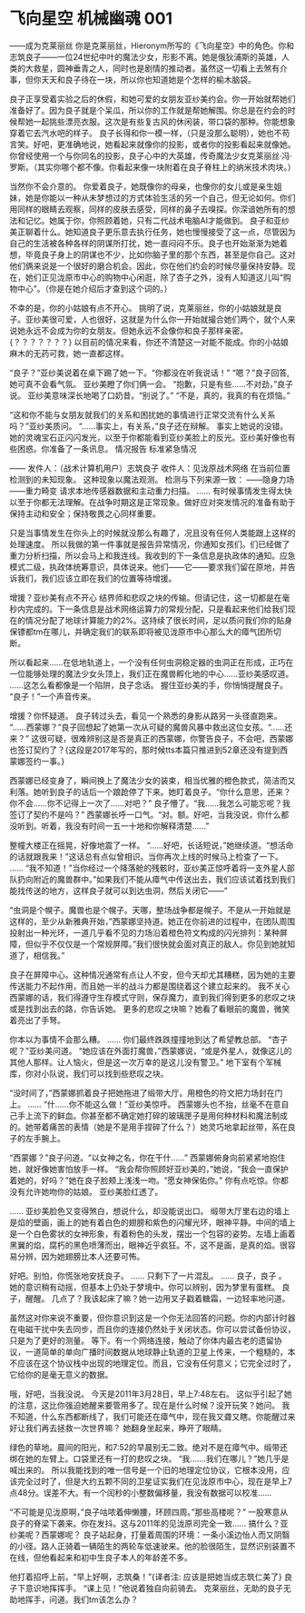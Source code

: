 # 飞向星空 机械幽魂 001

——成为克莱丽丝
你是克莱丽丝，Hieronym所写的《飞向星空》中的角色。你和志筑良子——一位24世纪中叶的魔法少女，形影不离。她是俄狄浦斯的英雄，人类的大救星，圆神垂青之人，同时也是剧情的推动者。虽然这一切看上去煞有介事，但你天天和良子待在一块，所以你也知道她是个怎样的榆木脑袋。

良子正享受着实验之后的休假，和她可爱的女朋友亚纱美约会。你一开始就帮她们准备好了。因为良子就是个呆瓜，所以你的工作就是帮她解围。你总是在约会的时候帮她一起挑些漂亮衣服。这次是有些复古风的休闲装，带口袋的那种。你能想象穿着它去汽水吧的样子。
良子长得和你一模一样，（只是没那么聪明），她也不苟言笑。好吧，更准确地说，她看起来就像你的投影，或者你的投影看起来就像她。你曾经使用一个与你同名的投影，良子心中的大英雄，传奇魔法少女克莱丽丝·冯·罗斯。（其实你哪个都不像。你看起来像一块附着在良子脊柱上的纳米技术肉块。）

当然你不会介意的。
你爱着良子，她既像你的母亲，也像你的女儿或是亲生姐妹，她是你能以一种从未梦想过的方式体验生活的另一个自己，但无论如何。你们用同样的眼睛去观察，同样的皮肤去感受，同样的鼻子去嗅探。你深谙她所有的想法和记忆。她属于你，你照顾着她，只有二代战术电脑AI才能做到。
良子和亚纱美正聊着什么。她知道良子更乐意去执行任务，她也慢慢接受了这一点，尽管因为自己的生活被各种各样的阴谋所打扰，她一直闷闷不乐。良子也开始渐渐为她着想，毕竟良子身上的阴谋也不少，比如你脑子里的那个东西，甚至是你自己。这对他们俩来说是一个很好的磨合机会。因此，你在他们约会的时候尽量保持安静。现在，她们正见泷原市中心的购物中心闲逛，除了杏子之外，没有人知道这儿叫“购物中心”。（你是在她介绍后才查到这个词的。）

不幸的是，你的小姑娘有点不开心。
挑明了说，克莱丽丝，你的小姑娘就是良子。亚纱美很可爱，人也很好，这就是为什么你一开始就撮合她们两个，就个人来说她永远不会成为你的女朋友。但她永远不会像你和良子那样亲密。{？？？？？？？}
以目前的情况来看，你还不清楚这一对能不能成。你的小姑娘麻木的无药可救，她一直都这样。

“良子？”亚纱美说着在桌下踢了她一下。“你都没在听我说话！”
“嗯？”良子回答,她可真不会看气氛。
亚纱美瞪了你们俩一会。
“抱歉，只是有些......不对劲，”良子说。
亚纱美意味深长地喝了口奶昔。“别说了。”
“不是，真的，我真的有在烦恼。”

“这和你不能与女朋友就我们的关系和困扰她的事情进行正常交流有什么关系吗？”亚纱美质问。
“......事实上，有关系，”良子还在辩解。
事实上她说的没错。她的灵魂宝石正闪闪发光，以至于你都能看到亚纱美脸上的反光。亚纱美好像也有些困惑。你准备了一条讯息。
情况报告
标准紧急情况

——
发件人：（战术计算机用户）志筑良子
收件人：见泷原战术网络
在当前位置检测到的未知现象。
这种现象以魔法观测。
检测与下列来源一致：
——隐身力场
——重力畸变
请求本地传感器数据和主动重力扫描。
......
有时候事情发生得太快以至于你都无法理解。在战争时期这是正常现象。做好应对突发情况的准备有助于保持主动和安全；保持敬畏之心同样重要。

只是当事情发生在你头上的时候就没那么有趣了，况且没有任何人类能跟上这样的处理速度。
所以我做的第一件事就是报告异常情况，你通知女孩们。们已经做了重力分析扫描，所以会马上和我连线。我收到的下一条信息是执政体的通知。应急模式二级，执政体统筹意识，具体说来。他们——它——要求我们留在原地，并告诉我们，我们应该立即在我们的位置等待增援。

增援？亚纱美有点不开心 
结界师和悲叹之块的传输。但请记住，这一切都是在毫秒内完成的。下一条信息是战术网络运算力的常规分配，只是看起来他们给我们现在的情况分配了地球计算能力的2%。这持续了很长时间，足以质问我们你的贴身保镖都tm在哪儿，并确定我们的联系即将被见泷原市中心那么大的瘴气团所切断。

所以看起来......在低地轨道上，一个没有任何虫洞稳定器的虫洞正在形成，正巧在一位能够处理的魔法少女头顶上，我们正在魔兽孵化地的中心......亚纱美感叹道。
......这怎么看都像是一个陷阱，良子念话。
握住亚纱美的手，你悄悄提醒良子。
“良子！”一个声音传来。

增援？你怀疑道。
良子转过头去，看见一个熟悉的身影从路另一头径直跑来。
“......西蒙娜？”良子回想起了她第一次从可疑的魔兽风暴中救出这位女孩。“......还来？”
这很可疑，很难辨别这是否是真正的西蒙娜，你警告良子，不会吧，西蒙娜也签订契约了？{这段是2017年写的，那时候tts本篇只推进到52章还没有提到西蒙娜签约一事。}

西蒙娜已经变身了，瞬间换上了魔法少女的装束，相当优雅的橙色款式，简洁而又利落。她听到良子的话后一个踉跄停了下来。她盯着良子。“你什么意思，还来？你不会......你不记得上一次了......对吧？”
良子懵了。“我......我怎么可能忘呢？我签订了契约不是吗？”
西蒙娜长呼一口气。“对。额。好吧，当我没说，你什么都没听到。听着，我没有时间一五一十地和你解释清楚......”

整幢大楼正在摇晃，好像地震了一样。
“......好吧，长话短说，”她继续道。“想活命的话就跟我来！”这话总有点似曾相识。当你再次上线的时候马上检查了一下。
......
“我不知道！”当你经过一个降落舱的残骸时，亚纱美正惊呼着将一支外星人部队扔向附近的魔兽群中。”如果我们不能从瘴气中传送出去，我们应该试着找到我们能找传送的地方，这样良子就可以到达虫洞，然后关闭它——”

“虫洞是个幌子。魔兽也是个幌子。天哪，整场战争都是幌子。不是从一开始就是这样的，至少从新雅典开始，”西蒙娜坚持道。她正在你前进的过程中，在团队周围投射出一种光环，一道几乎看不见的力场沿着橙色符文构成的闪光排列：某种屏障，但似乎不仅仅是一个常规屏障。”我们很快就会面对真正的敌人。你见到她就知道了，相信我。”

良子在屏障中心。这种情况通常有点让人不安，但今天却尤其糟糕，因为她的主要传送能力不起作用，而且她一半的战斗力都是围绕着这个建立起来的。
我不关心西蒙娜的话，我们得遵守生存模式守则，保存魔力，直到我们得到更多的悲叹之块或是找到出去的路，你告诉她。
更多的悲叹之块嘛？她看了看眼前的魔兽，微笑着亮出了手弩。

你本以为事情不会那么糟。
......
你们最终跌跌撞撞地到达了希望教总部。
“杏子呢？”亚纱美问道。
“她应该在外面打魔兽，”西蒙娜说，“或是外星人，就像这儿的其他人那样。让人恼火，但是这一次万幸的是这儿没有警卫。”
地下室有个军械库，你对小队说，我们可以找到些悲叹之块。

“没时间了，”西蒙娜抓着良子把她拖进了缎带大厅。用橙色的符文把力场封在门上。
......
“什......你不能这么做！”亚纱美惊呼。
西蒙娜头也不抬，丝毫不在意自己手上流下的鲜血。你甚至都不确定她打碎的玻璃匣子是用何种材料和魔法制成的。她带着痛苦的表情（她是不是用手捏碎了什么？）她灵巧地拿起丝带，系在良子的左手腕上。

“西蒙娜？”良子问道。“以女神之名，你在干什......”
西蒙娜俯身向前紧紧地抱住她，就好像她害怕放手一样。
“我会帮你照顾好亚纱美的，”她说，“我会一直保护着她的，好吗？”她在良子脸颊上浅浅一吻。“愿女神保佑你。”
你有点吃惊。你都没有允许她吻你的姑娘。
亚纱美脸红透了。

......
亚纱美脸色又变得煞白，想说什么，却没能说出口。
缎带大厅里右边的墙上是焰的壁画，画上的她有着白色的翅膀和紫色的闪耀光环，眼神平静。中间的墙上是一个白色雾状的女神形象，有着粉色的头发，摆出一个包容的姿势。左墙上画着黑翼的焰，腐朽的黑色喷薄而出，眼神近乎疯狂。不，这不是画，是真的焰。很容易分辨，因为她翅膀比本人还要可怖。

好吧。别怕，你慌张地安抚良子。
......
只剩下了一片混乱。
......
良子，良子 。
她的意识稍有动摇，但基本上仍处于梦境中。你可以辨别，因为梦里有蛋糕。
良子，醒醒。
几点了？我该起床了嘛？她一边用叉子戳着糖霜，一边轻率地问道。

虽然这对你来说不重要，但你意识到这是一个你无法回答的问题。你的内部计时器在电磁干扰中失去同步，而且你的连接仍然处于关闭状态。你可以尝试备份协议，只是为了更好的测量。
等下。有一个网络连接，触动了你体内最古老的遗留协议，一道简单的单向广播时间数据从地球静止轨道的卫星上传来，一个粗糙的，本不应该在这个协议栈中出现的地理定位。而且，它没有任何意义；它完全过时了，它给你的是毫无意义的数据。

哦，好吧，当我没说。
今天是2011年3月28日，早上7:48左右。
这似乎引起了她的注意，这比你强迫她醒来要管用多了。现在是什么时候？没开玩笑？她问。
我不知道，什么东西都断线了，我们可能还在瘴气中，现在我又聋又瞎。你能醒过来好让我们再去拯救一次世界嘛？
她翻身坐起来，睁开了眼睛。

绿色的草地。晨间的阳光，和7:52的早晨别无二致。绝对不是在瘴气中。缎带还绑在她的左臂上。口袋里还有一打的悲叹之块。
“我.......我们在哪儿？”她几乎是喊出来的。
所以我能找到的唯一信号是一个旧的地理定位协议，它根本没用，应该完全过时了，但是大约五颗不同的卫星证实我们在见泷原市中心，现在是早上7点48分。误差不大。有一个闰秒的小整数偏移量，我没有数据可以校准......

“不可能是见泷原啊，”良子咕哝着伸懒腰，环顾四周。”那些高楼呢？”
一股寒意从良子的脊梁下袭来。你在发抖。这与2011年的见泷原司完全一致......
搞什么？亚纱美呢？西蒙娜呢？
良子站起身，打量着周围的环境：一条小溪边怡人而又阴翳的小径。路人正骑着一辆陌生的两轮车低速驶来。他的脸很陌生，显然识别装置不在线，但他看起来和初中生良子本人的年龄差不多。

他打着招呼上前。“早上好啊，志筑桑！”{译者注: 应该是把她当成志筑仁美了}
良子下意识地挥挥手。
“课上见！”他说着独自向前骑去。
克莱丽丝，无助的良子无助地挥手，问道。我们tm该怎么办？


<!-- TODO: 请继续修改 -->
